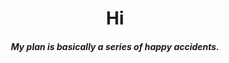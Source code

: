 <h1 align="center">Hi</h1>
<h5 align="center">My plan is basically a series of happy accidents.</h5>
